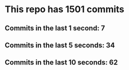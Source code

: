 # This repo has 1501 commits

## Commits in the last 1 second: 7
## Commits in the last 5 seconds: 34
## Commits in the last 10 seconds: 62
